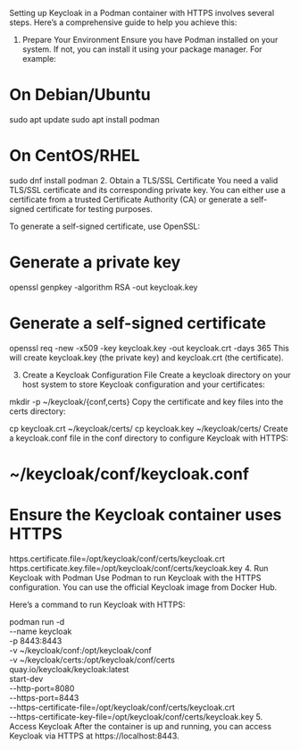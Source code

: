 Setting up Keycloak in a Podman container with HTTPS involves several steps. Here’s a comprehensive guide to help you achieve this:

1. Prepare Your Environment
Ensure you have Podman installed on your system. If not, you can install it using your package manager. For example:

# On Debian/Ubuntu
sudo apt update
sudo apt install podman

# On CentOS/RHEL
sudo dnf install podman
2. Obtain a TLS/SSL Certificate
You need a valid TLS/SSL certificate and its corresponding private key. You can either use a certificate from a trusted Certificate Authority (CA) or generate a self-signed certificate for testing purposes.

To generate a self-signed certificate, use OpenSSL:

# Generate a private key
openssl genpkey -algorithm RSA -out keycloak.key

# Generate a self-signed certificate
openssl req -new -x509 -key keycloak.key -out keycloak.crt -days 365
This will create keycloak.key (the private key) and keycloak.crt (the certificate).

3. Create a Keycloak Configuration File
Create a keycloak directory on your host system to store Keycloak configuration and your certificates:

mkdir -p ~/keycloak/{conf,certs}
Copy the certificate and key files into the certs directory:


cp keycloak.crt ~/keycloak/certs/
cp keycloak.key ~/keycloak/certs/
Create a keycloak.conf file in the conf directory to configure Keycloak with HTTPS:


# ~/keycloak/conf/keycloak.conf
# Ensure the Keycloak container uses HTTPS
https.certificate.file=/opt/keycloak/conf/certs/keycloak.crt
https.certificate.key.file=/opt/keycloak/conf/certs/keycloak.key
4. Run Keycloak with Podman
Use Podman to run Keycloak with the HTTPS configuration. You can use the official Keycloak image from Docker Hub.

Here’s a command to run Keycloak with HTTPS:


podman run -d \
  --name keycloak \
  -p 8443:8443 \
  -v ~/keycloak/conf:/opt/keycloak/conf \
  -v ~/keycloak/certs:/opt/keycloak/conf/certs \
  quay.io/keycloak/keycloak:latest \
  start-dev \
  --http-port=8080 \
  --https-port=8443 \
  --https-certificate-file=/opt/keycloak/conf/certs/keycloak.crt \
  --https-certificate-key-file=/opt/keycloak/conf/certs/keycloak.key
5. Access Keycloak
After the container is up and running, you can access Keycloak via HTTPS at https://localhost:8443.
